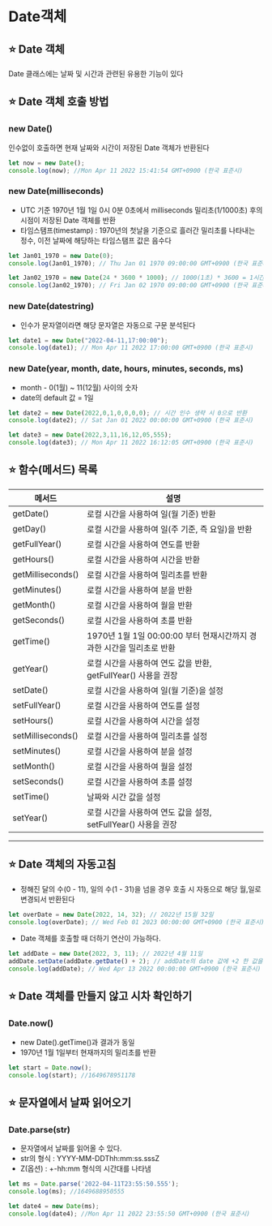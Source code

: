 # Date객체

## ⭐ Date 객체

Date 클래스에는 날짜 및 시간과 관련된 유용한 기능이 있다

## ⭐ Date 객체 호출 방법
### new Date()

인수없이 호출하면 현재 날짜와 시간이 저장된 Date 객체가 반환된다

```jsx
let now = new Date();
console.log(now); //Mon Apr 11 2022 15:41:54 GMT+0900 (한국 표준시)
```

### new Date(milliseconds)

- UTC 기준 1970년 1월 1일 0시 0분 0초에서 milliseconds 밀리초(1/1000초) 후의 시점이 저장된 Date 객체를 반환
- 타임스탬프(timestamp) : 1970년의 첫날을 기준으로 흘러간 밀리초를 나타내는 정수, 이전 날짜에 해당하는 타임스탬프 값은 음수다

```jsx
let Jan01_1970 = new Date(0);
console.log(Jan01_1970); // Thu Jan 01 1970 09:00:00 GMT+0900 (한국 표준시)

let Jan02_1970 = new Date(24 * 3600 * 1000); // 1000(1초) * 3600 = 1시간 
console.log(Jan02_1970); // Fri Jan 02 1970 09:00:00 GMT+0900 (한국 표준시)
```

### new Date(datestring)

- 인수가 문자열이라면 해당 문자열은 자동으로 구문 분석된다

```jsx
let date1 = new Date("2022-04-11,17:00:00");
console.log(date1); // Mon Apr 11 2022 17:00:00 GMT+0900 (한국 표준시)
```

### new Date(year, month, date, hours, minutes, seconds, ms)

- month - 0(1월) ~ 11(12월) 사이의 숫자
- date의 default 값 = 1일

```jsx
let date2 = new Date(2022,0,1,0,0,0,0); // 시간 인수 생략 시 0으로 반환
console.log(date2); // Sat Jan 01 2022 00:00:00 GMT+0900 (한국 표준시)

let date3 = new Date(2022,3,11,16,12,05,555);
console.log(date3); // Mon Apr 11 2022 16:12:05 GMT+0900 (한국 표준시)
```

## ⭐ 함수(메서드) 목록

| 메서드 | 설명 |
| --- | --- |
| getDate() | 로컬 시간을 사용하여 일(월 기준) 반환 |
| getDay() | 로컬 시간을 사용하여 일(주 기준, 즉 요일)을 반환 |
| getFullYear() | 로컬 시간을 사용하여 연도를 반환 |
| getHours() | 로컬 시간을 사용하여 시간을 반환 |
| getMilliseconds() | 로컬 시간을 사용하여 밀리초를 반환 |
| getMinutes() | 로컬 시간을 사용하여 분을 반환 |
| getMonth() | 로컬 시간을 사용하여 월을 반환 |
| getSeconds() | 로컬 시간을 사용하여 초를 반환 |
| getTime() | 1970년 1월 1일 00:00:00 부터 현재시간까지 경과한 시간을 밀리초로 반환 |
| getYear() | 로컬 시간을 사용하여 연도 값을 반환, getFullYear() 사용을 권장 |
| setDate() | 로컬 시간을 사용하여 일(월 기준)을 설정 |
| setFullYear() | 로컬 시간을 사용하여 연도를 설정 |
| setHours() | 로컬 시간을 사용하여 시간을 설정 |
| setMilliseconds() | 로컬 시간을 사용하여 밀리초를 설정 |
| setMinutes() | 로컬 시간을 사용하여 분을 설정 |
| setMonth() | 로컬 시간을 사용하여 월을 설정 |
| setSeconds() | 로컬 시간을 사용하여 초를 설정 |
| setTime() | 날짜와 시간 값을 설정 |
| setYear() | 로컬 시간을 사용하여 연도 값을 설정, setFullYear() 사용을 권장 |

---

## ⭐ Date 객체의 자동고침
- 정해진 달의 수(0 - 11), 일의 수(1 - 31)을 넘을 경우 호출 시 자동으로 해당 월,일로 변경되서 반환된다
```jsx
let overDate = new Date(2022, 14, 32); // 2022년 15월 32일
console.log(overDate); // Wed Feb 01 2023 00:00:00 GMT+0900 (한국 표준시) / 2023년 2월 1일
```
- Date 객체를 호출할 때 더하기 연산이 가능하다.
```jsx
let addDate = new Date(2022, 3, 11); // 2022년 4월 11일
addDate.setDate(addDate.getDate() + 2); // addDate의 date 값에 +2 한 값을 addDate의 date로 설정
console.log(addDate); // Wed Apr 13 2022 00:00:00 GMT+0900 (한국 표준시)
```

## ⭐ Date 객체를 만들지 않고 시차 확인하기
### Date.now()

- new Date().getTime()과 결과가 동일
- 1970년 1월 1일부터 현재까지의 밀리초를 반환

```jsx
let start = Date.now();
console.log(start); //1649678951178
```

## ⭐ 문자열에서 날짜 읽어오기
### Date.parse(str)

- 문자열에서 날짜를 읽어올 수 있다.
- str의 형식 : YYYY-MM-DDThh:mm:ss.sssZ
- Z(옵션) : +-hh:mm 형식의 시간대를 나타냄

```jsx
let ms = Date.parse('2022-04-11T23:55:50.555');
console.log(ms); //1649688950555

let date4 = new Date(ms);
console.log(date4); //Mon Apr 11 2022 23:55:50 GMT+0900 (한국 표준시)
```
